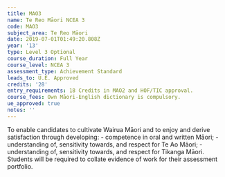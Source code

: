 ```yaml
---
title: MAO3
name: Te Reo Māori NCEA 3
code: MAO3
subject_area: Te Reo Māori
date: 2019-07-01T01:49:20.808Z
year: '13'
type: Level 3 Optional
course_duration: Full Year
course_level: NCEA 3
assessment_type: Achievement Standard
leads_to: U.E. Approved
credits: '28'
entry_requirements: 18 Credits in MAO2 and HOF/TIC approval.
course_fees: Own Māori-English dictionary is compulsory.
ue_approved: true
notes: ''
---
```

To enable candidates to cultivate Wairua Māori and to enjoy and derive satisfaction through developing: - competence in oral and written Māori; - understanding of, sensitivity towards, and respect for Te Ao Māori; - understanding of, sensitivity towards, and respect for Tikanga Māori. Students will be required to collate evidence of work for their assessment portfolio.
